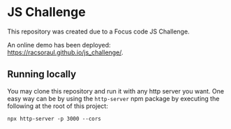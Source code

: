 # JS Challenge

This repository was created due to a Focus code JS Challenge.

An online demo has been deployed: https://racsoraul.github.io/js_challenge/.

## Running locally
You may clone this repository and run it with any http server you want. One easy way can be by using the `http-server` npm package by executing the following at the root of this project:

```
npx http-server -p 3000 --cors
```

